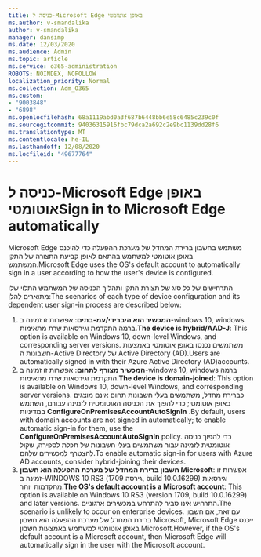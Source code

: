 ```yaml
---
title: כניסה ל-Microsoft Edge באופן אוטומטי
ms.author: v-smandalika
author: v-smandalika
manager: dansimp
ms.date: 12/03/2020
ms.audience: Admin
ms.topic: article
ms.service: o365-administration
ROBOTS: NOINDEX, NOFOLLOW
localization_priority: Normal
ms.collection: Adm_O365
ms.custom:
- "9003848"
- "6898"
ms.openlocfilehash: 68a1119abd0a3f687b6448bb6e58c6485c239c0f
ms.sourcegitcommit: 94036315916fbc79dca2a692c2e9bc1139dd28f6
ms.translationtype: MT
ms.contentlocale: he-IL
ms.lasthandoff: 12/08/2020
ms.locfileid: "49677764"
---
```

# <a name="sign-in-to-microsoft-edge-automatically"></a><span data-ttu-id="4a7b5-102">כניסה ל-Microsoft Edge באופן אוטומטי</span><span class="sxs-lookup"><span data-stu-id="4a7b5-102">Sign in to Microsoft Edge automatically</span></span>

<span data-ttu-id="4a7b5-103">Microsoft Edge משתמש בחשבון ברירת המחדל של מערכת ההפעלה כדי להיכנס באופן אוטומטי למשתמש בהתאם לאופן קביעת התצורה של התקן המשתמש.</span><span class="sxs-lookup"><span data-stu-id="4a7b5-103">Microsoft Edge uses the OS's default account to automatically sign in a user according to how the user's device is configured.</span></span> 

<span data-ttu-id="4a7b5-104">התרחישים של כל סוג של תצורת התקן ותהליך הכניסה של המשתמש התלוי שלו מתוארים להלן:</span><span class="sxs-lookup"><span data-stu-id="4a7b5-104">The scenarios of each type of device configuration and its dependent user sign-in process are described below:</span></span>

1. <span data-ttu-id="4a7b5-105">**המכשיר הוא היברידי/עמ-בתים**: אפשרות זו זמינה ב-windows 10, windows ברמה התקדמת וגירסאות שרת מתאימות.</span><span class="sxs-lookup"><span data-stu-id="4a7b5-105">**The device is hybrid/AAD-J**: This option is available on Windows 10, down-level Windows, and corresponding server versions.</span></span> <span data-ttu-id="4a7b5-106">משתמשים נכנסו באופן אוטומטי באמצעות חשבונות ה-Active Directory של Active Directory (AD).</span><span class="sxs-lookup"><span data-stu-id="4a7b5-106">Users are automatically signed in with their Azure Active Directory (AD)accounts.</span></span>
2. <span data-ttu-id="4a7b5-107">**המכשיר מצורף לתחום**: אפשרות זו זמינה ב-windows 10, windows ברמה התקדמת וגירסאות שרת מתאימות.</span><span class="sxs-lookup"><span data-stu-id="4a7b5-107">**The device is domain-joined**: This option is available on Windows 10, down-level Windows, and corresponding server versions.</span></span> <span data-ttu-id="4a7b5-108">כברירת מחדל, משתמשים בעלי חשבונות תחום אינם מוצגים באופן אוטומטי; כדי להפוך את הכניסה האוטומטית לזמינה עבורם, השתמש במדיניות **ConfigureOnPremisesAccountAutoSignIn** .</span><span class="sxs-lookup"><span data-stu-id="4a7b5-108">By default, users with domain accounts are not signed in automatically; to enable automatic sign-in for them, use the **ConfigureOnPremisesAccountAutoSignIn** policy.</span></span> <span data-ttu-id="4a7b5-109">כדי להפוך כניסה אוטומטית לזמינה עבור משתמשים בעלי חשבונות של תכלת לספירה, שקול להצטרף למכשירים שלהם.</span><span class="sxs-lookup"><span data-stu-id="4a7b5-109">To enable automatic sign-in for users with Azure AD accounts, consider hybrid-joining their devices.</span></span>
3. <span data-ttu-id="4a7b5-110">**חשבון ברירת המחדל של מערכת ההפעלה הוא חשבון Microsoft**: אפשרות זו זמינה ב-WINDOWS 10 RS3 (גירסה 1709, build 10.0.16299) וגירסאות מתקדמות יותר.</span><span class="sxs-lookup"><span data-stu-id="4a7b5-110">**The OS's default account is a Microsoft account**: This option is available on Windows 10 RS3 (version 1709, build 10.0.16299) and later versions.</span></span> <span data-ttu-id="4a7b5-111">התרחיש אינו סביר להתרחש במכשירים ארגוניים.</span><span class="sxs-lookup"><span data-stu-id="4a7b5-111">The scenario is unlikely to occur on enterprise devices.</span></span> <span data-ttu-id="4a7b5-112">עם זאת, אם חשבון ברירת המחדל של מערכת ההפעלה הוא חשבון Microsoft, Microsoft Edge ייכנס באופן אוטומטי למשתמש באמצעות חשבון Microsoft.</span><span class="sxs-lookup"><span data-stu-id="4a7b5-112">However, if the OS's default account is a Microsoft account, then Microsoft Edge will automatically sign in the user with the Microsoft account.</span></span>
 
 
